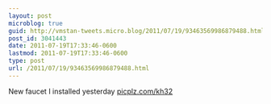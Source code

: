 ```yaml
---
layout: post
microblog: true
guid: http://vmstan-tweets.micro.blog/2011/07/19/93463569986879488.html
post_id: 3041443
date: 2011-07-19T17:33:46-0600
lastmod: 2011-07-19T17:33:46-0600
type: post
url: /2011/07/19/93463569986879488.html
---
```

New faucet I installed yesterday [picplz.com/kh32](http://picplz.com/kh32)
